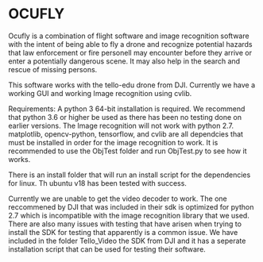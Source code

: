 # OCUFLY

Ocufly is a combination of flight software and image recognition software with the intent of being able to fly a drone and recognize potential hazards that law enforcement or fire personell may encounter before they arrive or enter a potentially dangerous scene. It may also help in the search and rescue of missing persons.

This software works with the tello-edu drone from DJI. Currently we have a working GUI and working Image recognition using cvlib.

Requirements:
A python 3 64-bit installation is required. We recommend that python 3.6 or higher be used as there has been no testing done on earlier versions.
The Image recognition will not work with python 2.7.
matplotlib, opencv-python, tensorflow, and cvlib are all dependcies that must be installed in order for the image recognition to work. It is recommended to use the ObjTest folder and run ObjTest.py to see how it works.

There is an install folder that will run an install script for the dependencies for linux. Th
ubuntu v18 has been tested with success.

Currently we are unable to get the video decoder to work. The one reccommened by DJI that was included in their sdk is optimized for python 2.7 which is incompatible with the image recognition library that we used. There are also many issues with testing that have arisen when trying to install the SDK for testing that apparently is a common issue. We have included in the folder Tello_Video the SDK from DJI and it has a seperate installation script that can be used for testing their software.